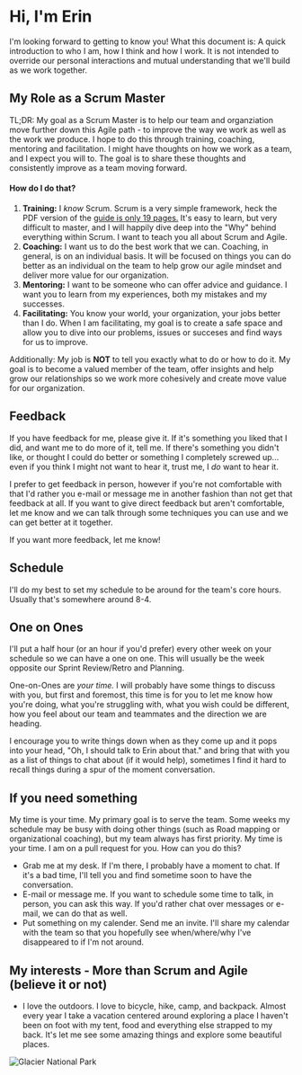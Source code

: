 # Hi, I'm Erin
I'm looking forward to getting to know you! What this document is: A quick introduction to who I am, how I think and how I work. It is not intended to override our personal interactions and mutual understanding that we'll build as we work together. 

## My Role as a Scrum Master
TL;DR: My goal as a Scrum Master is to help our team and organziation move further down this Agile path - to improve the way we work as well as the work we produce. I hope to do this through training, coaching, mentoring and facilitation. I might have thoughts on how we work as a team, and I expect you will to. The goal is to share these thoughts and consistently improve as a team moving forward. 
#### How do I do that? 
1. **Training:** I *know* Scrum. Scrum is a very simple framework, heck the PDF version of the [guide is only 19 pages.](https://www.scrumguides.org/scrum-guide.html) It's easy to learn, but very difficult to master, and I will happily dive deep into the "Why" behind everything within Scrum. I want to teach you all about Scrum and Agile. 
2. **Coaching:** I want us to do the best work that we can. Coaching, in general, is on an individual basis. It will be focused on things you can do better as an individual on the team to help grow our agile mindset and deliver more value for our organization. 
3. **Mentoring:** I want to be someone who can offer advice and guidance. I want you to learn from my experiences, both my mistakes and my successes. 
4. **Facilitating:** You know your world, your organization, your jobs better than I do. When I am facilitating, my goal is to create a safe space and allow you to dive into our problems, issues or succeses and find ways for us to improve. 

Additionally: My job is **NOT** to tell you exactly what to do or how to do it. My goal is to become a valued member of the team, offer insights and help grow our relationships so we work more cohesively and create move value for our organization. 

## Feedback
If you have feedback for me, please give it. If it's something you liked that I did, and want me to do more of it, tell me. If there's something you didn't like, or thought I could do better or something I completely screwed up... even if you think I might not want to hear it, trust me, I *do* want to hear it. 

I prefer to get feedback in person, however if you're not comfortable with that I'd rather you e-mail or message me in another fashion than not get that feedback at all. If you want to give direct feedback but aren't comfortable, let me know and we can talk through some techniques you can use and we can get better at it together. 

If you want more feedback, let me know! 

## Schedule
I'll do my best to set my schedule to be around for the team's core hours. Usually that's somewhere around 8-4. 

## One on Ones
I'll put a half hour (or an hour if you'd prefer) every other week on your schedule so we can have a one on one. This will usually be the week opposite our Sprint Review/Retro and Planning. 

One-on-Ones are *your time.* I will probably have some things to discuss with you, but first and foremost, this time is for you to let me know how you're doing, what you're struggling with, what you wish could be different, how you feel about our team and teammates and the direction we are heading. 

I encourage you to write things down when as they come up and it pops into your head, "Oh, I should talk to Erin about that." and bring that with you as a list of things to chat about (if it would help), sometimes I find it hard to recall things during a spur of the moment conversation. 

## If you need something
My time is your time. My primary goal is to serve the team. Some weeks my schedule may be busy with doing other things (such as Road mapping or organizational coaching), but my team always has first priority. My time is your time. I am on a pull request for you. How can you do this? 
* Grab me at my desk. If I'm there, I probably have a moment to chat. If it's a bad time, I'll tell you and find sometime soon to have the conversation. 
* E-mail or message me. If you want to schedule some time to talk, in person, you can ask this way. If you'd rather chat over messages or e-mail, we can do that as well. 
* Put something on my calender. Send me an invite. I'll share my calendar with the team so that you hopefully see when/where/why I've disappeared to if I'm not around. 

## My interests - More than Scrum and Agile (believe it or not)
* I love the outdoors. I love to bicycle, hike, camp, and backpack. Almost every year I take a vacation centered around exploring a place I haven't been on foot with my tent, food and everything else strapped to my back. It's let me see some amazing things and explore some beautiful places.

![Glacier National Park](https://github.com/KidA24/ScrumMaster/blob/master/DSC_0101.JPG)
